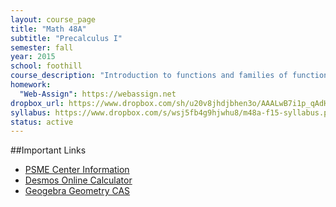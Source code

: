 ```yaml
---
layout: course_page
title: "Math 48A"
subtitle: "Precalculus I"
semester: fall
year: 2015
school: foothill
course_description: "Introduction to functions and families of functions including quadratics, polynomials, power and root functions, transformations of these functions, and their use in solving applications problems."
homework:
  "Web-Assign": https://webassign.net
dropbox_url: https://www.dropbox.com/sh/u20v8jhdjbhen3o/AAALwB7i1p_qAdHxKb_BW29Za?dl=0
syllabus: https://www.dropbox.com/s/wsj5fb4g9hjwhu8/m48a-f15-syllabus.pdf?dl=0
status: active
---
```


##Important Links

* [PSME Center Information](http://www.foothill.edu/psme/)
* [Desmos Online Calculator](https://www.desmos.com/)
* [Geogebra Geometry CAS](https://www.geogebra.org/)